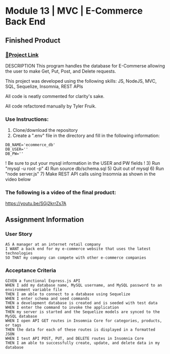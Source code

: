 # Module 13 | MVC | E-Commerce Back End

## Finished Product

### [🔗Project Link](https://github.com/TylerFruik/E-Commerce-Back-End) 
DESCRIPTION
This program handles the database for E-Commerse allowing the user to make Get, Put, Post, and Delete requests.

This project was developed using the following skills: 
JS, NodeJS, MVC, SQL, Sequelize, Insomnia, REST APIs

All code is neatly commented for clarity's sake.

All code refactored manually by Tyler Fruik.

### Use Instructions:
1) Clone/download the repository
2) Create a ".env" file in the directory and fill in the following information:
```
DB_NAME='ecommerce_db'
DB_USER=''
DB_PW=''
```
! Be sure to put your mysql information in the USER and PW fields !
3) Run "mysql -u root -p"
4) Run source db/schema.sql
5) Quit out of mysql
6) Run "node server.js"
7) Make REST API calls using Insomnia as shown in the video below



### The following is a video of the final product:
https://youtu.be/SGj2krrZs7A

## Assignment Information

### User Story
```
AS A manager at an internet retail company
I WANT a back end for my e-commerce website that uses the latest technologies
SO THAT my company can compete with other e-commerce companies
```

### Acceptance Criteria
```
GIVEN a functional Express.js API
WHEN I add my database name, MySQL username, and MySQL password to an environment variable file
THEN I am able to connect to a database using Sequelize
WHEN I enter schema and seed commands
THEN a development database is created and is seeded with test data
WHEN I enter the command to invoke the application
THEN my server is started and the Sequelize models are synced to the MySQL database
WHEN I open API GET routes in Insomnia Core for categories, products, or tags
THEN the data for each of these routes is displayed in a formatted JSON
WHEN I test API POST, PUT, and DELETE routes in Insomnia Core
THEN I am able to successfully create, update, and delete data in my database
```